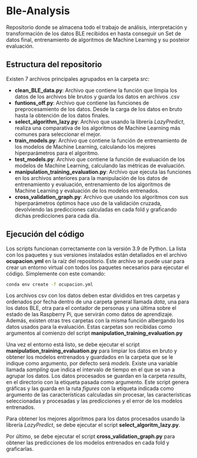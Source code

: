 # Ble-Analysis

Repositorio donde se almacena todo el trabajo de análisis, interpretación y transformación de los datos BLE recibidos en
hasta conseguir un Set de datos final, entrenamiento de algoritmos de Machine Learning y su posteior evaluación.

## Estructura del repositorio

Existen 7 archivos principales agrupados en la carpeta *src*:

- **clean_BLE_data.py**: Archivo que contiene la función que limpia los datos de los archivos ble brutos y guarda los
  datos en archivos .csv
- **funtions_off.py**: Archivo que contiene las funciones de preprocesamiento de los datos. Desde la carga de los datos
  en bruto hasta la obtención de los datos finales.
- **select_algorithm_lazy.py**: Archivo que usando la librería *LazyPredict*, realiza una comparativa de los algoritmos
  de Machine Learning más comunes para seleccionar el mejor.
- **train_models.py**: Archivo que contiene la función de entrenamiento de los modelos de Machine Learning, calculando
  los mejores hiperparámetros para el algoritmo.
- **test_models.py**: Archivo que contiene la función de evaluación de los modelos de Machine Learning, calculando las
  métricas de evaluación.
- **manipulation_training_evaluation.py**: Archivo que ejecuta las funciones en los archivos anteriores para la
  manipulación de los datos de entrenamiento y evaluación, entrenamiento de los algoritmos de Machine Learning y
  evaluación de los modelos entrenados.
- **cross_validation_graph.py**: Archivo que usando los algoritmos con sus hiperparámetros óptimos hace uso de la
  validación cruzada, devolviendo las predicciones calculadas en cada fold y graficando dichas predicciones para cada
  día.

## Ejecución del código

Los scripts funcionan correctamente con la versión 3.9 de Python. La lista con los paquetes y sus versiones instalados
están detallados en el archivo **ocupacion.yml** en la raíz del repositorio. Este archivo se puede usar para crear un
entorno virtual con todos los paquetes necesarios para ejecutar el código. Simplemente con este comando:

```bash
conda env create -f ocupacion.yml
```

Los archivos csv con los datos deben estar divididos en tres carpetas y ordenados por fecha dentro de una carpeta
general llamada *data*, una para los datos BLE, otra para el contador de personas y una última sobre el estado de las
Raspberry Pi, que servirán como datos de aprendizaje. Además, existen otras tres carpetas con la misma función
albergando los datos usados para la evaluación. Estas carpetas son recibidas como argumentos al comienzo del script
**manipulation_training_evaluation.py**

Una vez el entorno está listo, se debe ejecutar el script **manipulation_training_evaluation.py** para limpiar los datos
en bruto y obtener los modelos entrenados y guardados en la carpeta que se le indique como argumento, por defecto será
*models*. Existe una variable llamada *sampling* que indica el intervalo de tiempo en el que se van a agrupar los datos.
Los datos procesados se guardan en la carpeta *results*, en el directorio con la etiqueta pasada como argumento. Este
script genera gráficas y las guarda en la ruta *figures* con la etiqueta indicada como argumento de las características
calculadas sin procesar, las características seleccionadas y procesadas y las predicciones y el error de los modelos
entrenados.

Para obtener los mejores algoritmos para los datos procesados usando la librería *LazyPredict*, se debe ejecutar el
script **select_algoritm_lazy.py**.

Por último, se debe ejecutar el script **cross_validation_graph.py** para obtener las predicciones de los modelos
entrenados en cada fold y graficarlas.